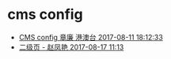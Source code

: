 # cms config

- [CMS config 章廉 港澳台 2017-08-11 18:12:33](https://xinhuaradiolab.github.io/helper/tool/?=free#%7B%22title%22%3A%22台湾青年大陆互联网＋梦想之旅%22%2C%22pos%22%3A%22新华网%3E台湾频道%3E专访专题%3E台湾青年大陆互联网梦想之旅%22%2C%22url%22%3A%22http%3A%2F%2Fwww.xinhuanet.com%2Ftw%2Fzhuanti%2Ftwqndlmxzl%2Findex.htm%22%2C%22isFreeMod%22%3Atrue%2C%22台湾青年大陆互联网＋梦想之旅1%22%3A%7B%22list%22%3A%7B%22大图（要闻左侧的）%22%3A%7B%22nid%22%3A%2211161095%22%2C%22cid%22%3A%2211160643%22%7D%2C%22要闻%22%3A%7B%22nid%22%3A%2211161097%22%2C%22cid%22%3A%2211160645%22%7D%2C%22实习活动%22%3A%7B%22nid%22%3A%2211161098%22%2C%22cid%22%3A%2211160646%22%7D%2C%22参访活动%22%3A%7B%22nid%22%3A%2211161106%22%2C%22cid%22%3A%2211160654%22%7D%2C%22亮点扫描%22%3A%7B%22nid%22%3A%2211161099%22%2C%22cid%22%3A%2211160647%22%7D%2C%22参访企业巡礼%22%3A%7B%22nid%22%3A%2211161100%22%2C%22cid%22%3A%2211160648%22%7D%2C%22精彩瞬间%22%3A%7B%22nid%22%3A%2211161103%22%2C%22cid%22%3A%2211160651%22%7D%2C%22两岸青年交流%22%3A%7B%22nid%22%3A%2211161104%22%2C%22cid%22%3A%2211160652%22%7D%7D%7D%7D)
- [二级页 - 赵凤艳 2017-08-17 11:13](https://xinhuaradiolab.github.io/helper/tool/?=free#%7B%22title%22%3A%22%E5%8F%B0%E6%B9%BE%E9%9D%92%E5%B9%B4%E5%A4%A7%E9%99%86%E4%BA%92%E8%81%94%E7%BD%91%E6%A2%A6%E6%83%B3%E4%B9%8B%E6%97%85%E4%BA%8C%E7%BA%A7%22%2C%22pos%22%3A%22%E5%8F%B0%E6%B9%BE%E9%A2%91%E9%81%93%3E%E4%B8%93%E8%AE%BF%E4%B8%93%E9%A2%98%3E%E5%8F%B0%E6%B9%BE%E9%9D%92%E5%B9%B4%E5%A4%A7%E9%99%86%E4%BA%92%E8%81%94%E7%BD%91%2B%E6%A2%A6%E6%83%B3%E4%B9%8B%E6%97%85%22%2C%22url%22%3A%22http%3A%2F%2Fwww.xinhuanet.com%2Ftw%2Fzhuanti%2Ftwqndlmxzl%2Findex.htm%22%2C%22isFreeMod%22%3Atrue%2C%22%E5%8F%B0%E6%B9%BE%E9%9D%92%E5%B9%B4%E5%A4%A7%E9%99%86%E4%BA%92%E8%81%94%E7%BD%91%E6%A2%A6%E6%83%B3%E4%B9%8B%E6%97%85%E4%BA%8C%E7%BA%A71%22%3A%7B%22list%22%3A%7B%22%E5%88%97%E8%A1%A8%22%3A%7B%22nid%22%3A%2211161097%22%2C%22cid%22%3A%2211160645%22%7D%7D%7D%2C%22%E5%8F%B0%E6%B9%BE%E9%9D%92%E5%B9%B4%E5%A4%A7%E9%99%86%E4%BA%92%E8%81%94%E7%BD%91%E6%A2%A6%E6%83%B3%E4%B9%8B%E6%97%85%E4%BA%8C%E7%BA%A72%22%3A%7B%22list%22%3A%7B%22%E5%88%97%E8%A1%A8%22%3A%7B%22nid%22%3A%2211161099%22%2C%22cid%22%3A%2211160647%22%7D%7D%7D%2C%22%E5%8F%B0%E6%B9%BE%E9%9D%92%E5%B9%B4%E5%A4%A7%E9%99%86%E4%BA%92%E8%81%94%E7%BD%91%E6%A2%A6%E6%83%B3%E4%B9%8B%E6%97%85%E4%BA%8C%E7%BA%A73%22%3A%7B%22list%22%3A%7B%22%E5%88%97%E8%A1%A8%22%3A%7B%22nid%22%3A%2211161104%22%2C%22cid%22%3A%2211160652%22%7D%7D%7D%7D)





